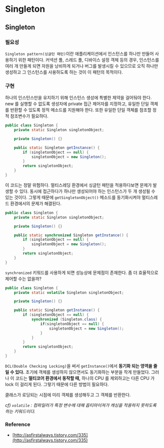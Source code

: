 # Singleton

## **Singleton**

### **필요성**

`Singleton pattern(싱글턴 패턴)`이란 애플리케이션에서 인스턴스를 하나만 만들어 사용하기 위한 패턴이다. 커넥션 풀, 스레드 풀, 디바이스 설정 객체 등의 경우, 인스턴스를 여러 개 만들게 되면 자원을 낭비하게 되거나 버그를 발생시킬 수 있으므로 오직 하나만 생성하고 그 인스턴스를 사용하도록 하는 것이 이 패턴의 목적이다.

### **구현**

하나의 인스턴스만을 유지하기 위해 인스턴스 생성에 특별한 제약을 걸어둬야 한다. new 를 실행할 수 없도록 생성자에 private 접근 제어자를 지정하고, 유일한 단일 객체를 반환할 수 있도록 정적 메소드를 지원해야 한다. 또한 유일한 단일 객체를 참조할 정적 참조변수가 필요하다.

```java
public class Singleton {
    private static Singleton singletonObject;

    private Singleton() {}

    public static Singleton getInstance() {
        if (singletonObject == null) {
            singletonObject = new Singleton();
        }
        return singletonObject;
    }
}
```

이 코드는 정말 위험하다. 멀티스레딩 환경에서 싱글턴 패턴을 적용하다보면 문제가 발생할 수 있다. 동시에 접근하다가 하나만 생성되어야 하는 인스턴스가 두 개 생성될 수 있는 것이다. 그렇게 때문에 `getSingletonObject()` 메소드를 동기화시켜야 멀티스레드 환경에서의 문제가 해결된다.

```java
public class Singleton {
    private static Singleton singletonObject;

    private Singleton() {}

    public static synchronized Singleton getInstance() {
        if (singletonObject == null) {
            singletonObject = new Singleton();
        }
        return singletonObject;
    }
}
```

`synchronized` 키워드를 사용하게 되면 성능상에 문제점이 존재한다. 좀 더 효율적으로 제어할 수는 없을까?

```java
public class Singleton {
    private static volatile Singleton singletonObject;

    private Singleton() {}

    public static Singleton getInstance() {
        if (singletonObject == null) {
            synchronized (Singleton.class) {
                if(singletonObject == null) {
                    singletonObject = new Singleton();
                }
            }
        }
        return singletonObject;
    }
}
```

`DCL(Double Checking Locking)`을 써서 `getInstance()`에서 **동기화 되는 영역을 줄일 수 있다.** 초기에 객체를 생성하지 않으면서도 동기화하는 부분을 작게 만들었다. 그러나 이 코드는 **멀티코어 환경에서 동작할 때,** 하나의 CPU 를 제외하고는 다른 CPU 가 lock 이 걸리게 된다. 그렇기 때문에 다른 방법이 필요하다.



클래스가 로딩되는 시점에 미리 객체를 생성해두고 그 객체를 반환한다.

_cf) `volatile` : 컴파일러가 특정 변수에 대해 옵티마이져가 캐싱을 적용하지 못하도록 하는 키워드이다._

### **Reference**

- [http://asfirstalways.tistory.com/335](http://asfirstalways.tistory.com/335)
